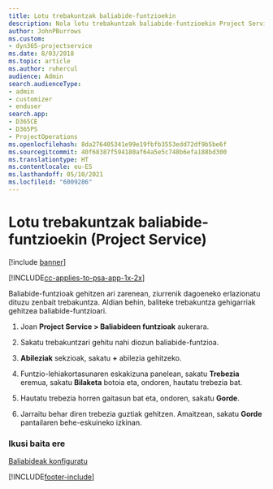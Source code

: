 ```yaml
---
title: Lotu trebakuntzak baliabide-funtzioekin
description: Nola lotu trebakuntzak baliabide-funtzioekin Project Service-n
author: JohnPBurrows
ms.custom:
- dyn365-projectservice
ms.date: 8/03/2018
ms.topic: article
ms.author: ruhercul
audience: Admin
search.audienceType:
- admin
- customizer
- enduser
search.app:
- D365CE
- D365PS
- ProjectOperations
ms.openlocfilehash: 8da276405341e99e19fbfb3553edd72df9b5be6f
ms.sourcegitcommit: 40f68387f594180af64a5e5c748b6efa188bd300
ms.translationtype: HT
ms.contentlocale: eu-ES
ms.lasthandoff: 05/10/2021
ms.locfileid: "6009286"
---
```

# <a name="associate-skills-with-resource-roles-project-service"></a>Lotu trebakuntzak baliabide-funtzioekin (Project Service)

[!include [banner](../includes/psa-now-project-operations.md)]

[!INCLUDE[cc-applies-to-psa-app-1x-2x](../includes/cc-applies-to-psa-app-1x-2x.md)]

Baliabide-funtzioak gehitzen ari zarenean, ziurrenik dagoeneko erlazionatu dituzu zenbait trebakuntza. Aldian behin, baliteke trebakuntza gehigarriak gehitzea baliabide-funtzioari.  
  
1.  Joan **Project Service > Baliabideen funtzioak** aukerara.  
  
2.  Sakatu trebakuntzari gehitu nahi diozun baliabide-funtzioa.  
  
3.  **Abileziak** sekzioak, sakatu **+** abilezia gehitzeko.  
  
4.  Funtzio-lehiakortasunaren eskakizuna panelean, sakatu **Trebezia** eremua, sakatu **Bilaketa** botoia eta, ondoren, hautatu trebezia bat.  
  
5.  Hautatu trebezia horren gaitasun bat eta, ondoren, sakatu **Gorde**.  
  
6.  Jarraitu behar diren trebezia guztiak gehitzen. Amaitzean, sakatu **Gorde** pantailaren behe-eskuineko izkinan.  
  
### <a name="see-also"></a>Ikusi baita ere  
 [Baliabideak konfiguratu](../psa/set-up-resources.md)


[!INCLUDE[footer-include](../includes/footer-banner.md)]